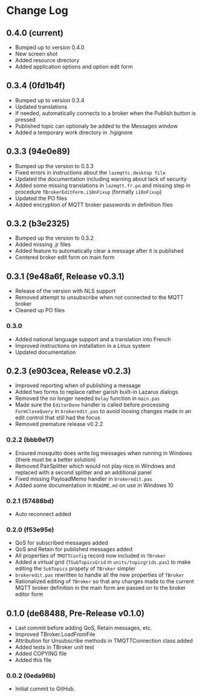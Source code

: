 
# Change Log

## 0.4.0 (current)

- Bumped up to version 0.4.0
- New screen shot 
- Added resource directory
- Added application options and option edit form


## 0.3.4 (0fd1b4f)

- Bumped up to version 0.3.4
- Updated translations
- If needed, automatically connects to a broker when the Publish button is pressed
- Published topic can optionaly be added to the Messages window 
- Added a temporary work directory in .hgignore


## 0.3.3 (94e0e89)

- Bumped up the version to 0.3.3
- Fixed errors in instructions about the `lazmqttc.desktop file`
- Updated the documentation including warning about lack of security 
- Added some missing translations in `lazmqtt.fr.po` and missing step in procedure `TBrokerEditForm.i18nFixup` (formally `i10nFixup`)
- Updated the PO files
- Added encryption of MQTT broker passwords in definition files


## 0.3.2 (b3e2325)

- Bumped up the version to 0.3.2
- Added missing .jr files
- Added feature to automatically clear a message after it is published
- Centered broker edit form on main form 


## 0.3.1 (9e48a6f, Release v0.3.1)

- Release of the version with NLS support
- Removed attempt to unsubscribe when not connected to the MQTT broker
- Cleaned up PO files


### 0.3.0 

- Added national language support and a translation into French
- Improved instructions on installation in a Linux system
- Updated documentation


## 0.2.3 (e903cea, Release v0.2.3)

- Improved reporting when of publishing a message
- Added two forms to replace rather garish built-in Lazarus dialogs
- Removed the no longer needed `Delay` function in `main.pas`
- Made sure the `EditorDone` handler is called before processing `FormCloseQuery` in `brokeredit.pas` to avoid loosing changes made in an edit control that still had the focus
- Removed premature release v0.2.2


### 0.2.2 (bbb9e17)

- Ensured mosquitto does write log messages when running in Windows (there must be a better solution)
- Removed PairSplitter which would not play nice in Windows and replaced with a second splitter and an additional panel
- Fixed missing PayloadMemo handler in `brokeredit.pas`
- Added some documentation in `README.md` on use in Windows 10


### 0.2.1 (57488bd)

- Auto reconnect added

### 0.2.0 (f53e95e)
- QoS for subscribed messages added
- QoS and Retain for published messages added
- All properties of `TMQTTConfig` record now included in `TBroker`
- Added a virtual grid (`TSubTopicsGrid` in `units/topicgrids.pas`) to make editing the `SubTopics` propety of `TBroker` simpler
- `brokeredit.pas` rewritten to handle all the new properties of `TBroker`
- Rationalized editing of `TBroker` so that any changes made to the current MQTT broker definition in the main form are passed on to the broker editor form


## 0.1.0 (de68488, Pre-Release v0.1.0)

- Last commit before adding QoS, Retain messages, etc.
- Improved TBroker.LoadFromFile
- Attribution for Unsubscribe methods in TMQTTConnection class added
- Added tests in TBroker unit test
- Added COPYING file
- Added this file

### 0.0.2  (0eda96b)

- Initial commit to GitHub.
